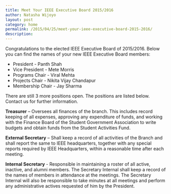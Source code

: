 ```yaml
---
title: Meet Your IEEE Executive Board 2015/2016
author: Natasha Wijoyo
layout: post
category: home
permalink: /2015/04/25/meet-your-ieee-executive-board-2015-2016/
description:
---
```


Congratulations to the elected IEEE Executive Board of 2015/2016. Below you can find the names of your new IEEE Executive Board members:

* President - Panth Shah 
* Vice President - Mete Morris
* Programs Chair - Viral Mehta  
* Projects Chair - Nikita Vijay Chandapur  
* Membership Chair - Jay Sharma  

There are still 3 more positions open. The positions are listed below. Contact us for further information.

**Treasurer** – Oversees all finances of the branch. This includes record keeping of all expenses, approving any expenditure of funds, and working with the Finance Board of the Student Government Association to write budgets and obtain funds from the Student Activities Fund.

**External Secretary** – Shall keep a record of all activities of the Branch and shall report the same to IEEE headquarters, together with any special reports required by IEEE Headquarters, within a reasonable time after each meeting.

**Internal Secretary** - Responsible in maintaining a roster of all active, inactive, and alumni members. The Secretary Internal shall keep a record of the names of members in attendance at the meetings. The Secretary Internal will also be responsible to take minutes at all meetings and perform any administrative actives requested of him by the President.

